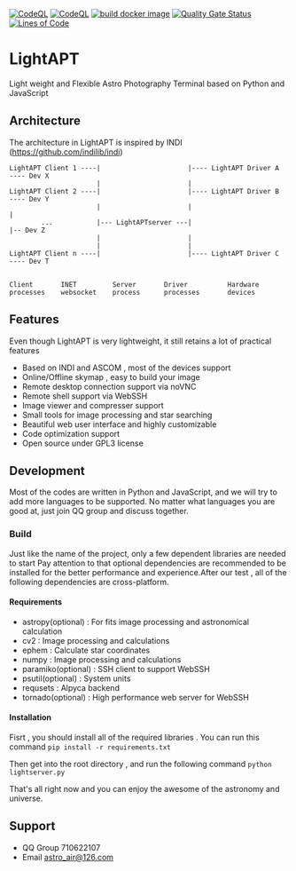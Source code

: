 [![CodeQL](https://github.com/AstroAir-Develop-Team/lightapt/actions/workflows/codeql.yml/badge.svg)](https://github.com/AstroAir-Develop-Team/lightapt/actions/workflows/codeql.yml)
[![CodeQL](https://github.com/AstroAir-Develop-Team/lightapt/actions/workflows/codeql.yml/badge.svg)](https://github.com/AstroAir-Develop-Team/lightapt/actions/workflows/codeql.yml)
[![build docker image](https://github.com/AstroAir-Develop-Team/lightapt/actions/workflows/docker-image.yml/badge.svg)](https://github.com/AstroAir-Develop-Team/lightapt/actions/workflows/docker-image.yml)
[![Quality Gate Status](https://sonarcloud.io/api/project_badges/measure?project=AstroAir-Develop-Team_lightapt&metric=alert_status)](https://sonarcloud.io/summary/new_code?id=AstroAir-Develop-Team_lightapt)
[![Lines of Code](https://sonarcloud.io/api/project_badges/measure?project=AstroAir-Develop-Team_lightapt&metric=ncloc)](https://sonarcloud.io/summary/new_code?id=AstroAir-Develop-Team_lightapt)

# LightAPT
Light weight and Flexible Astro Photography Terminal based on Python and JavaScript

## Architecture

The architecture in LightAPT is inspired by INDI (https://github.com/indilib/indi)

    LightAPT Client 1 ----|                      |---- LightAPT Driver A  ---- Dev X
                          |                      |
    LightAPT Client 2 ----|                      |---- LightAPT Driver B  ---- Dev Y
                          |                      |                              |
            ...           |--- LightAPTserver ---|                              |-- Dev Z
                          |                      |
                          |                      |
    LightAPT Client n ----|                      |---- LightAPT Driver C  ---- Dev T


    Client       INET         Server       Driver          Hardware
    processes    websocket    process      processes       devices
    
## Features

Even though LightAPT is very lightweight, it still retains a lot of practical features

+ Based on INDI and ASCOM , most of the devices support
+ Online/Offline skymap , easy to build your image
+ Remote desktop connection support via noVNC
+ Remote shell support via WebSSH
+ Image viewer and compresser support
+ Small tools for image processing and star searching
+ Beautiful web user interface and highly customizable
+ Code optimization support
+ Open source under GPL3 license

## Development
Most of the codes are written in Python and JavaScript, and we will try to add more languages to be supported. No matter what languages you are good at, just join QQ group and discuss together.

### Build

Just like the name of the project, only a few dependent libraries are needed to start
Pay attention to that optional dependencies are recommended to be installed for the better performance and experience.After our test , all of the following dependencies are cross-platform.

#### Requirements

+ astropy(optional) : For fits image processing and astronomical calculation
+ cv2 : Image processing and calculations
+ ephem : Calculate star coordinates
+ numpy : Image processing and calculations
+ paramiko(optional) : SSH client to support WebSSH
+ psutil(optional) : System units
+ requsets : Alpyca backend
+ tornado(optional) : High performance web server for WebSSH

#### Installation

Fisrt , you should install all of the required libraries . You can run this command
`
pip install -r requirements.txt
`

Then get into the root directory , and run the following command
`
python lightserver.py
`

That's all right now and you can enjoy the awesome of the astronomy and universe.

## Support

+ QQ Group 710622107
+ Email astro_air@126.com
